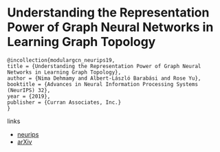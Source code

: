 # Understanding the Representation Power of Graph Neural Networks in Learning Graph Topology

```
@incollection{modulargcn_neurips19,
title = {Understanding the Representation Power of Graph Neural Networks in Learning Graph Topology},
author = {Nima Dehmamy and Albert-László Barabási and Rose Yu},
booktitle = {Advances in Neural Information Processing Systems (NeurIPS) 32},
year = {2019},
publisher = {Curran Associates, Inc.}
}
```

links
- [neurips](https://nips.cc/Conferences/2019/Schedule?showEvent=14437)
- [arXiv](https://arxiv.org/abs/1907.05008)
